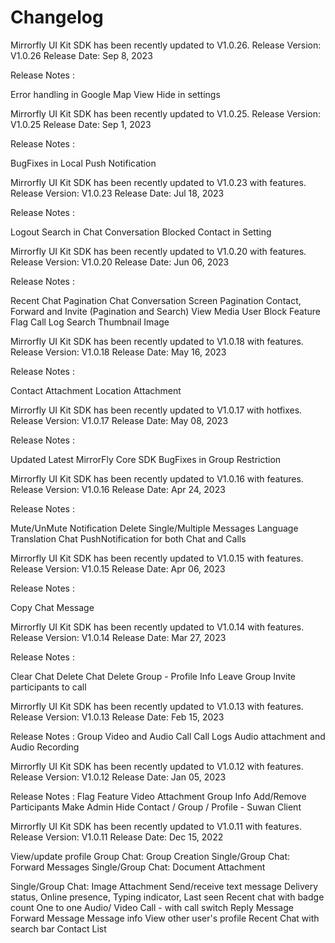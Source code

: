 # Changelog

Mirrorfly UI Kit SDK has been recently updated to V1.0.26.
Release Version: V1.0.26
Release Date: Sep 8, 2023

Release Notes :

Error handling in Google Map
View Hide in settings

Mirrorfly UI Kit SDK has been recently updated to V1.0.25.
Release Version: V1.0.25
Release Date: Sep 1, 2023

Release Notes :

BugFixes in Local Push Notification


Mirrorfly UI Kit SDK has been recently updated to V1.0.23 with features.
Release Version: V1.0.23
Release Date: Jul 18, 2023

Release Notes :

Logout
Search in Chat Conversation 
Blocked Contact in Setting



Mirrorfly UI Kit SDK has been recently updated to V1.0.20 with features.
Release Version: V1.0.20
Release Date: Jun 06, 2023

Release Notes :

Recent Chat Pagination
Chat Conversation Screen Pagination
Contact, Forward and Invite (Pagination and Search)
View Media 
User Block
Feature Flag
Call Log Search
Thumbnail Image


Mirrorfly UI Kit SDK has been recently updated to V1.0.18 with features.
Release Version: V1.0.18
Release Date: May 16, 2023

Release Notes :

Contact Attachment
Location Attachment

Mirrorfly UI Kit SDK has been recently updated to V1.0.17 with hotfixes.
Release Version: V1.0.17
Release Date: May 08, 2023

Release Notes :

Updated Latest MirrorFly Core SDK
BugFixes in Group Restriction


Mirrorfly UI Kit SDK has been recently updated to V1.0.16 with features.
Release Version: V1.0.16
Release Date: Apr 24, 2023

Release Notes :

Mute/UnMute Notification
Delete Single/Multiple Messages
Language Translation
Chat PushNotification for both Chat and Calls


Mirrorfly UI Kit SDK has been recently updated to V1.0.15 with features.
Release Version: V1.0.15
Release Date: Apr 06, 2023

Release Notes :

Copy Chat Message

Mirrorfly UI Kit SDK has been recently updated to V1.0.14 with features.
Release Version: V1.0.14
Release Date: Mar 27, 2023

Release Notes :

Clear Chat
Delete Chat
Delete Group - Profile Info
Leave Group
Invite participants to call

Mirrorfly UI Kit SDK has been recently updated to V1.0.13 with features.
Release Version: V1.0.13
Release Date: Feb 15, 2023

Release Notes :
Group Video and Audio Call
Call Logs
Audio attachment and Audio Recording


Mirrorfly UI Kit SDK has been recently updated to V1.0.12 with features.
Release Version: V1.0.12
Release Date: Jan 05, 2023

Release Notes :
Flag Feature
Video Attachment
Group Info
Add/Remove Participants
Make Admin
Hide Contact / Group / Profile - Suwan Client


Mirrorfly UI Kit SDK has been recently updated to V1.0.11 with features.
Release Version: V1.0.11
Release Date: Dec 15, 2022


View/update profile
Group Chat: Group Creation
Single/Group Chat: Forward Messages
Single/Group Chat: Document Attachment

Single/Group Chat: Image Attachment
Send/receive text message
Delivery status, Online presence, Typing indicator, Last seen
Recent chat with badge count
One to one Audio/ Video Call - with call switch
Reply Message
Forward Message
Message info
View other user's profile
Recent Chat with search bar
Contact List



